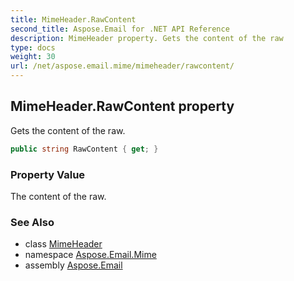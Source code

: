 ```yaml
---
title: MimeHeader.RawContent
second_title: Aspose.Email for .NET API Reference
description: MimeHeader property. Gets the content of the raw
type: docs
weight: 30
url: /net/aspose.email.mime/mimeheader/rawcontent/
---
```

## MimeHeader.RawContent property

Gets the content of the raw.

```csharp
public string RawContent { get; }
```

### Property Value

The content of the raw.

### See Also

* class [MimeHeader](../)
* namespace [Aspose.Email.Mime](../../mimeheader/)
* assembly [Aspose.Email](../../../)


